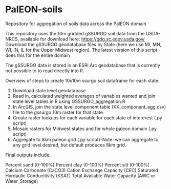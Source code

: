 # PalEON-soils
Repository for aggregation of soils data across the PalEON domain

This repository uses the 10m gridded gSSURGO soil data from the USDA-NRCS, available for download here: https://gdg.sc.egov.usda.gov/
Download the gSSURGO geodatabase files by State (here we use MI, MN, WI, IN, IL for the Upper Midwest region). The latest version of this script does this for the entire domain

The gSSURGO data is stored in an ESRI Arc geodatabase that is currently not possible to to read directly into R.

Overview of steps to create 10x10m ssurgo soil dataframe for each state:

1. Download state level geodatabase
2. Read in, calculated weighted averages of variables wanted and join state level tables in R using GSSURGO_aggregation.R
3. In ArcGIS, join the state level component table (XX_component_agg.csv) file to the gssurgo 10m raster for that state.
4. Create raster lookups for each variable for each state of intererest (.py script)
5. Mosaic rasters for Midwest states and for whole paleon domain (.py script)
6. Aggregate to 8km paleon grid (.py script)-Note: we can aggregate to any grid level desired, but default produces 8km grid.

Final outputs include:

Percent sand (0-100%)
Percent clay (0-100%)
Percent silt (0-100%)
Calcium Carbonate (CaCO3)
Cation Exchange Capacity (CEC)
Saturated Hyrdaulic Conducitivity (KSAT)
Total Available Water Capacity (AWC or Water_Storage)









